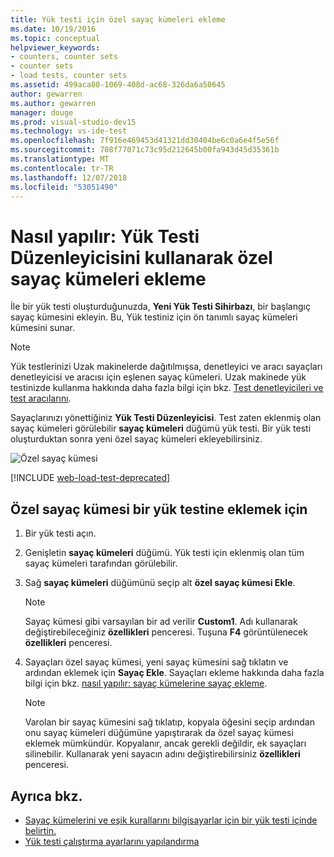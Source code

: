 ```yaml
---
title: Yük testi için özel sayaç kümeleri ekleme
ms.date: 10/19/2016
ms.topic: conceptual
helpviewer_keywords:
- counters, counter sets
- counter sets
- load tests, counter sets
ms.assetid: 499aca80-1069-408d-ac68-326da6a50645
author: gewarren
ms.author: gewarren
manager: douge
ms.prod: visual-studio-dev15
ms.technology: vs-ide-test
ms.openlocfilehash: 7f916e469453d41321dd30404be6c0a6e4f5e56f
ms.sourcegitcommit: 708f77071c73c95d212645b00fa943d45d35361b
ms.translationtype: MT
ms.contentlocale: tr-TR
ms.lasthandoff: 12/07/2018
ms.locfileid: "53051490"
---
```

# <a name="how-to-add-custom-counter-sets-using-the-load-test-editor"></a>Nasıl yapılır: Yük Testi Düzenleyicisini kullanarak özel sayaç kümeleri ekleme

İle bir yük testi oluşturduğunuzda, **Yeni Yük Testi Sihirbazı**, bir başlangıç sayaç kümesini ekleyin. Bu, Yük testiniz için ön tanımlı sayaç kümeleri kümesini sunar.

> [!NOTE]
> Yük testlerinizi Uzak makinelerde dağıtılmışsa, denetleyici ve aracı sayaçları denetleyicisi ve aracısı için eşlenen sayaç kümeleri. Uzak makinede yük testinizde kullanma hakkında daha fazla bilgi için bkz. [Test denetleyicileri ve test aracılarını](configure-test-agents-and-controllers-for-load-tests.md).

Sayaçlarınızı yönettiğiniz **Yük Testi Düzenleyicisi**. Test zaten eklenmiş olan sayaç kümeleri görülebilir **sayaç kümeleri** düğümü yük testi. Bir yük testi oluşturduktan sonra yeni özel sayaç kümeleri ekleyebilirsiniz.

![Özel sayaç kümesi](../test/media/loadtestcustomcounter.png)

[!INCLUDE [web-load-test-deprecated](includes/web-load-test-deprecated.md)]

## <a name="to-add-a-custom-counter-set-to-a-load-test"></a>Özel sayaç kümesi bir yük testine eklemek için

1.  Bir yük testi açın.

2.  Genişletin **sayaç kümeleri** düğümü. Yük testi için eklenmiş olan tüm sayaç kümeleri tarafından görülebilir.

3.  Sağ **sayaç kümeleri** düğümünü seçip alt **özel sayaç kümesi Ekle**.

    > [!NOTE]
    > Sayaç kümesi gibi varsayılan bir ad verilir **Custom1**. Adı kullanarak değiştirebileceğiniz **özellikleri** penceresi. Tuşuna **F4** görüntülenecek **özellikleri** penceresi.

4.  Sayaçları özel sayaç kümesi, yeni sayaç kümesini sağ tıklatın ve ardından eklemek için **Sayaç Ekle**. Sayaçları ekleme hakkında daha fazla bilgi için bkz. [nasıl yapılır: sayaç kümelerine sayaç ekleme](../test/how-to-add-counters-to-counter-sets-using-the-load-test-editor.md).

    > [!NOTE]
    > Varolan bir sayaç kümesini sağ tıklatıp, kopyala öğesini seçip ardından onu sayaç kümeleri düğümüne yapıştırarak da özel sayaç kümesi eklemek mümkündür. Kopyalanır, ancak gerekli değildir, ek sayaçları silinebilir. Kullanarak yeni sayacın adını değiştirebilirsiniz **özellikleri** penceresi.

## <a name="see-also"></a>Ayrıca bkz.

- [Sayaç kümelerini ve eşik kurallarını bilgisayarlar için bir yük testi içinde belirtin.](../test/specify-counter-sets-and-threshold-rules-for-load-testing.md)
- [Yük testi çalıştırma ayarlarını yapılandırma](../test/configure-load-test-run-settings.md)